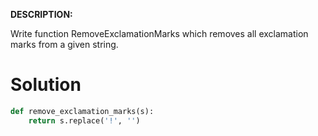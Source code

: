 **DESCRIPTION:**

Write function RemoveExclamationMarks which removes all exclamation marks from a given string.

# Solution

```python
def remove_exclamation_marks(s):
    return s.replace('!', '')
```
